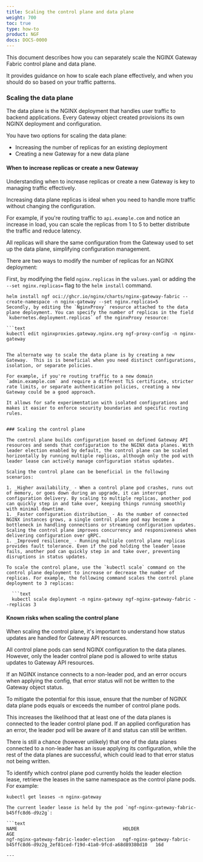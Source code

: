 ```yaml
---
title: Scaling the control plane and data plane
weight: 700
toc: true
type: how-to
product: NGF
docs: DOCS-0000
---
```


This document describes how you can separately scale the NGINX Gateway Fabric control plane and data plane.

It provides guidance on how to scale each plane effectively, and when you should do so based on your traffic patterns.


### Scaling the data plane

The data plane is the NGINX deployment that handles user traffic to backend applications. Every Gateway object created provisions its own NGINX deployment and configuration. 

You have two options for scaling the data plane:

- Increasing the number of replicas for an existing deployment
- Creating a new Gateway for a new data plane

#### When to increase replicas or create a new Gateway

Understanding when to increase replicas or create a new Gateway is key to managing traffic effectively.

Increasing data plane replicas is ideal when you need to handle more traffic without changing the configuration. 

For example, if you're routing traffic to `api.example.com` and notice an increase in load, you can scale the replicas from 1 to 5 to better distribute the traffic and reduce latency. 

All replicas will share the same configuration from the Gateway used to set up the data plane, simplifying configuration management.

There are two ways to modify the number of replicas for an NGINX deployment:

First, by modifying the field `nginx.replicas` in the `values.yaml` or adding the `--set nginx.replicas=` flag to the `helm install` command.

```text
helm install ngf oci://ghcr.io/nginx/charts/nginx-gateway-fabric --create-namespace -n nginx-gateway --set nginx.replicas=5
Secondly, by editing the `NginxProxy` resource attached to the data plane deployment. You can specify the number of replicas in the field `kubernetes.deployment.replicas` of the nginxProxy resource:

```text
kubectl edit nginxproxies.gateway.nginx.org ngf-proxy-config -n nginx-gateway


The alternate way to scale the data plane is by creating a new Gateway.  This is is beneficial when you need distinct configurations, isolation, or separate policies. 

For example, if you're routing traffic to a new domain `admin.example.com` and require a different TLS certificate, stricter rate limits, or separate authentication policies, creating a new Gateway could be a good approach. 

It allows for safe experimentation with isolated configurations and makes it easier to enforce security boundaries and specific routing rules.


### Scaling the control plane

The control plane builds configuration based on defined Gateway API resources and sends that configuration to the NGINX data planes. With leader election enabled by default, the control plane can be scaled horizontally by running multiple replicas, although only the pod with leader lease can actively manage configuration status updates. 

Scaling the control plane can be beneficial in the following scenarios:

1. _Higher availability_ - When a control plane pod crashes, runs out of memory, or goes down during an upgrade, it can interrupt configuration delivery. By scaling to multiple replicas, another pod can quickly step in and take over, keeping things running smoothly with minimal downtime.
1. _Faster configuration distribution_ - As the number of connected NGINX instances grows, a single control plane pod may become a bottleneck in handling connections or streaming configuration updates. Scaling the control plane improves concurrency and responsiveness when delivering configuration over gRPC.
1. _Improved resilience_ - Running multiple control plane replicas provides fault tolerance. Even if the pod holding the leader lease fails, another pod can quickly step in and take over, preventing disruptions in status updates.

To scale the control plane, use the `kubectl scale` command on the control plane deployment to increase or decrease the number of replicas. For example, the following command scales the control plane deployment to 3 replicas:

  ```text
  kubectl scale deployment -n nginx-gateway ngf-nginx-gateway-fabric --replicas 3
  ```

#### Known risks when scaling the control plane

When scaling the control plane, it's important to understand how status updates are handled for Gateway API resources.

All control plane pods can send NGINX configuration to the data planes. However, only the leader control plane pod is allowed to write status updates to Gateway API resources. 

If an NGINX instance connects to a non-leader pod, and an error occurs when applying the config, that error status will not be written to the Gateway object status. 

To mitigate the potential for this issue, ensure that the number of NGINX data plane pods equals or exceeds the number of control plane pods. 

This increases the likelihood that at least one of the data planes is connected to the leader control plane pod. If an applied configuration has an error, the leader pod will be aware of it and status can still be written.

There is still a chance (however unlikely) that one of the data planes connected to a non-leader has an issue applying its configuration, while the rest of the data planes are successful, which could lead to that error status not being written.

To identify which control plane pod currently holds the leader election lease, retrieve the leases in the same namespace as the control plane pods. For example:

```text
kubectl get leases -n nginx-gateway

The current leader lease is held by the pod `ngf-nginx-gateway-fabric-b45ffc8d6-d9z2g`:

```text
NAME                                       HOLDER                                                                          AGE
ngf-nginx-gateway-fabric-leader-election   ngf-nginx-gateway-fabric-b45ffc8d6-d9z2g_2ef81ced-f19d-41a0-9fcd-a68d89380d10   16d

---